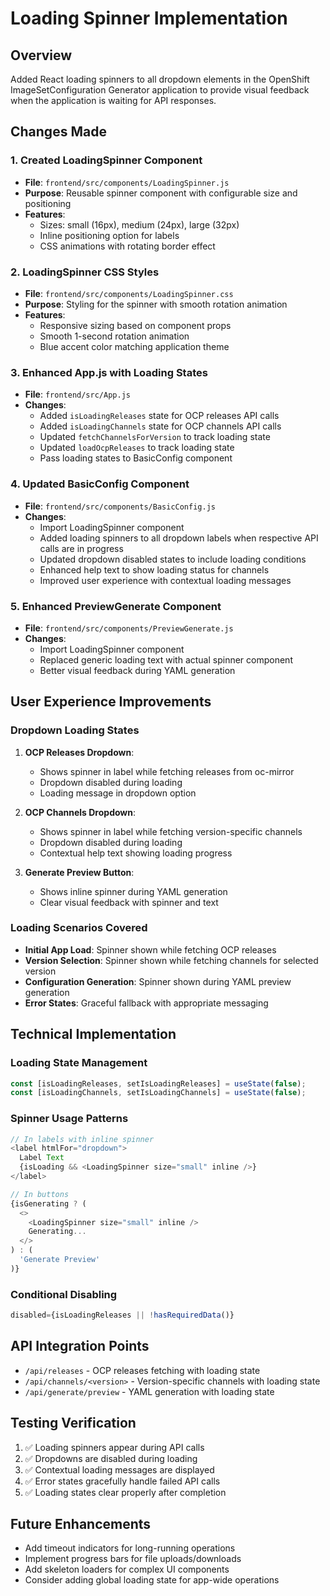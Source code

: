 # Loading Spinner Implementation

## Overview
Added React loading spinners to all dropdown elements in the OpenShift ImageSetConfiguration Generator application to provide visual feedback when the application is waiting for API responses.

## Changes Made

### 1. Created LoadingSpinner Component
- **File**: `frontend/src/components/LoadingSpinner.js`
- **Purpose**: Reusable spinner component with configurable size and positioning
- **Features**:
  - Sizes: small (16px), medium (24px), large (32px)
  - Inline positioning option for labels
  - CSS animations with rotating border effect

### 2. LoadingSpinner CSS Styles
- **File**: `frontend/src/components/LoadingSpinner.css`
- **Purpose**: Styling for the spinner with smooth rotation animation
- **Features**:
  - Responsive sizing based on component props
  - Smooth 1-second rotation animation
  - Blue accent color matching application theme

### 3. Enhanced App.js with Loading States
- **File**: `frontend/src/App.js`
- **Changes**:
  - Added `isLoadingReleases` state for OCP releases API calls
  - Added `isLoadingChannels` state for OCP channels API calls
  - Updated `fetchChannelsForVersion` to track loading state
  - Updated `loadOcpReleases` to track loading state
  - Pass loading states to BasicConfig component

### 4. Updated BasicConfig Component
- **File**: `frontend/src/components/BasicConfig.js`
- **Changes**:
  - Import LoadingSpinner component
  - Added loading spinners to all dropdown labels when respective API calls are in progress
  - Updated dropdown disabled states to include loading conditions
  - Enhanced help text to show loading status for channels
  - Improved user experience with contextual loading messages

### 5. Enhanced PreviewGenerate Component
- **File**: `frontend/src/components/PreviewGenerate.js`
- **Changes**:
  - Import LoadingSpinner component
  - Replaced generic loading text with actual spinner component
  - Better visual feedback during YAML generation

## User Experience Improvements

### Dropdown Loading States
1. **OCP Releases Dropdown**:
   - Shows spinner in label while fetching releases from oc-mirror
   - Dropdown disabled during loading
   - Loading message in dropdown option

2. **OCP Channels Dropdown**:
   - Shows spinner in label while fetching version-specific channels
   - Dropdown disabled during loading
   - Contextual help text showing loading progress

3. **Generate Preview Button**:
   - Shows inline spinner during YAML generation
   - Clear visual feedback with spinner and text

### Loading Scenarios Covered
- **Initial App Load**: Spinner shown while fetching OCP releases
- **Version Selection**: Spinner shown while fetching channels for selected version
- **Configuration Generation**: Spinner shown during YAML preview generation
- **Error States**: Graceful fallback with appropriate messaging

## Technical Implementation

### Loading State Management
```javascript
const [isLoadingReleases, setIsLoadingReleases] = useState(false);
const [isLoadingChannels, setIsLoadingChannels] = useState(false);
```

### Spinner Usage Patterns
```javascript
// In labels with inline spinner
<label htmlFor="dropdown">
  Label Text
  {isLoading && <LoadingSpinner size="small" inline />}
</label>

// In buttons
{isGenerating ? (
  <>
    <LoadingSpinner size="small" inline />
    Generating...
  </>
) : (
  'Generate Preview'
)}
```

### Conditional Disabling
```javascript
disabled={isLoadingReleases || !hasRequiredData()}
```

## API Integration Points
- `/api/releases` - OCP releases fetching with loading state
- `/api/channels/<version>` - Version-specific channels with loading state
- `/api/generate/preview` - YAML generation with loading state

## Testing Verification
1. ✅ Loading spinners appear during API calls
2. ✅ Dropdowns are disabled during loading
3. ✅ Contextual loading messages are displayed
4. ✅ Error states gracefully handle failed API calls
5. ✅ Loading states clear properly after completion

## Future Enhancements
- Add timeout indicators for long-running operations
- Implement progress bars for file uploads/downloads
- Add skeleton loaders for complex UI components
- Consider adding global loading state for app-wide operations
